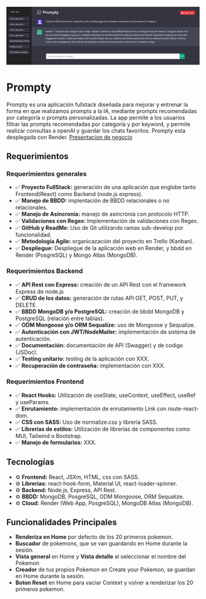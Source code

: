 ![portada](/assets/PromptyHeader.png)
# Prompty
Prompty es una aplicación fullstack diseñada para mejorar y entrenar la forma en que realizamos prompts a la IA, mediante prompts recomendadas por categoría o prompts personalizadas. La app permite a los usuarios filtrar las prompts recomendadas por categoría y por keyword, y permite realizar consultas a openAI y guardar los chats favoritos. Prompty esta desplegada con Render. [Presentacion de negocio](https://www.canva.com/design/DAGLVV45Oow/pAhHG-zd_XYpmuZ-_z10Lw/edit?utm_content=DAGLVV45Oow&utm_campaign=designshare&utm_medium=link2&utm_source=sharebutton "presentacion de negocio")




## Requerimientos
### Requerimientos generales
- ✅ **Proyecto FullStack:** generación de una aplicación que englobe tanto Frontend(React) como Backend (node.js express).
- ✅ **Manejo de BBDD:** implentación de BBDD relacionales o no relacionales.
- ✅ **Manejo de Asincronía:** manejo de asincronía con protocolo HTTP.
- ✅ **Validaciones con Regex:** Implementación de validaciones con Regex.
- ✅ **GitHub y ReadMe:** Uso de Git utilizando ramas sub-develop por funcionalidad.
- ✅ **Metodología Agile:** organicazación del proyecto en Trello (Kanban).
- ✅ **Despliegue:** Despliegue de la aplicación web en Render, y bbdd en Render (PosgreSQL) y Mongo Atlas (MongoDB).

### Requerimientos Backend
- ✅ **API Rest con Express:** creación de un API Rest con el framework Express de node.js
- ✅ **CRUD de los datos:** generación de rutas API GET, POST, PUT, y DELETE.
- ✅ **BBDD MongoDB y/o PostgreSQL:** creación de bbdd MongoDB y PostgreSQL (relación entre tablas).
- ✅ **ODM Mongoose y/o ORM Sequalize:** uso de Mongoose y Sequalize.
- ✅ **Autenticación con JWT/NodeMailer:** implementación de sistema de autenticación.
- ✅ **Documentación:** documentación de API (Swagger) y de codigo (JSDoc).
- ✅ **Testing unitario:** testing de la aplicación con XXX.
- ✅ **Recuperación de contraseña:** implementación con XXX.

### Requerimientos Frontend
- ✅ **React Hooks:**  Utilización de useState, useContext, useEffect, useRef y useParams.
- ✅ **Enrutamiento:** implementación de enrutamiento Link con route-react-dom.
- ✅ **CSS con SASS:**  Uso de normalize.css y libreria SASS.
- ✅ **Librerias de estilos:**  Utilización de librerías de componentes como MUI, Tailwind o Bootstrap.
- ✅ **Manejo de formularios:** XXX.

## Tecnologías
- ⚙️ **Frontend:** React, JSXm, HTML, css con SASS.
- ⚙️ **Librerias:** react-hook-form, Material UI, react-loader-spinner.
- ⚙️ **Backend:** Node.js, Express, API Rest.
- ⚙️ **BBDD:** MongoDB, PosgreSQL, ODM Mongoose, ORM Sequalize.
- ⚙️ **Cloud:** Render (Web App, PosgreSQL), MongoDB Atlas (MongoDB).

## Funcionalidades Principales
  - **Renderiza en Home** por defecto de los 20 primeros pokemon.
  - **Buscador** de pokemons, que se van guardando en Home durante la sesión.
  - **Vista general** en Home y **Vista detalle** al seleccionar el nombre del Pokemon
  - **Creador** de tus propios Pokemon en Create your Pokemon, se guardan en Home durante la sesión.
  - **Boton Reset** en Home para vaciar Context y volver a renderizar los 20 primeros pokemon.